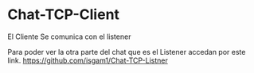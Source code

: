 # Chat-TCP-Client

El Cliente Se comunica con el listener

Para poder ver la otra parte del chat que es el Listener accedan por este link.
https://github.com/isgam1/Chat-TCP-Listner

